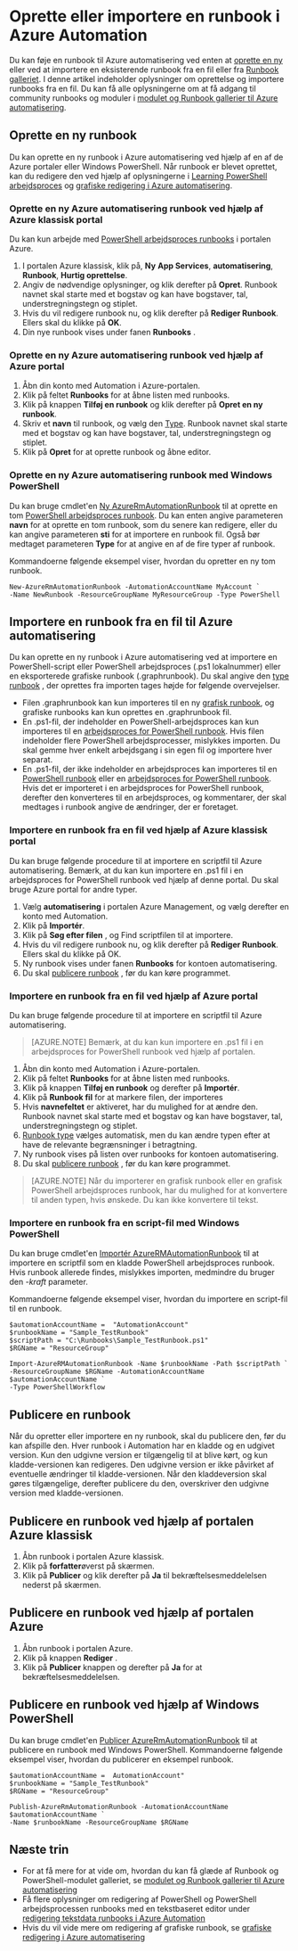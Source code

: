 <properties
    pageTitle="Oprette eller importere en runbook i Azure Automation"
    description="I denne artikel beskrives, hvordan du opretter en ny runbook i Azure Automation eller importere et fra en fil."
    services="automation"
    documentationCenter=""
    authors="mgoedtel"
    manager="jwhit"
    editor="tysonn" />
<tags
    ms.service="automation"
    ms.devlang="na"
    ms.topic="article"
    ms.tgt_pltfrm="na"
    ms.workload="infrastructure-services"
    ms.date="09/12/2016"
    ms.author="magoedte;bwren" />

# <a name="creating-or-importing-a-runbook-in-azure-automation"></a>Oprette eller importere en runbook i Azure Automation

Du kan føje en runbook til Azure automatisering ved enten at [oprette en ny](#creating-a-new-runbook) eller ved at importere en eksisterende runbook fra en fil eller fra [Runbook galleriet](automation-runbook-gallery.md). I denne artikel indeholder oplysninger om oprettelse og importere runbooks fra en fil.  Du kan få alle oplysningerne om at få adgang til community runbooks og moduler i [modulet og Runbook gallerier til Azure automatisering](automation-runbook-gallery.md).

## <a name="creating-a-new-runbook"></a>Oprette en ny runbook

Du kan oprette en ny runbook i Azure automatisering ved hjælp af en af de Azure portaler eller Windows PowerShell. Når runbook er blevet oprettet, kan du redigere den ved hjælp af oplysningerne i [Learning PowerShell arbejdsproces](automation-powershell-workflow.md) og [grafiske redigering i Azure automatisering](automation-graphical-authoring-intro.md).

### <a name="to-create-a-new-azure-automation-runbook-with-the-azure-classic-portal"></a>Oprette en ny Azure automatisering runbook ved hjælp af Azure klassisk portal

Du kan kun arbejde med [PowerShell arbejdsproces runbooks](automation-runbook-types.md#powershell-workflow-runbooks) i portalen Azure.

1. I portalen Azure klassisk, klik på, **Ny** **App Services**, **automatisering**, **Runbook**, **Hurtig oprettelse**.
2. Angiv de nødvendige oplysninger, og klik derefter på **Opret**. Runbook navnet skal starte med et bogstav og kan have bogstaver, tal, understregningstegn og stiplet.
3. Hvis du vil redigere runbook nu, og klik derefter på **Rediger Runbook**. Ellers skal du klikke på **OK**.
4. Din nye runbook vises under fanen **Runbooks** .


### <a name="to-create-a-new-azure-automation-runbook-with-the-azure-portal"></a>Oprette en ny Azure automatisering runbook ved hjælp af Azure portal

1. Åbn din konto med Automation i Azure-portalen.
2. Klik på feltet **Runbooks** for at åbne listen med runbooks.
3. Klik på knappen **Tilføj en runbook** og klik derefter på **Opret en ny runbook**.
2. Skriv et **navn** til runbook, og vælg den [Type](automation-runbook-types.md). Runbook navnet skal starte med et bogstav og kan have bogstaver, tal, understregningstegn og stiplet.
3. Klik på **Opret** for at oprette runbook og åbne editor.


### <a name="to-create-a-new-azure-automation-runbook-with-windows-powershell"></a>Oprette en ny Azure automatisering runbook med Windows PowerShell

Du kan bruge cmdlet'en [Ny AzureRmAutomationRunbook](https://msdn.microsoft.com/library/mt619376.aspx) til at oprette en tom [PowerShell arbejdsproces runbook](automation-runbook-types.md#powershell-workflow-runbooks). Du kan enten angive parameteren **navn** for at oprette en tom runbook, som du senere kan redigere, eller du kan angive parameteren **sti** for at importere en runbook fil. Også bør medtaget parameteren **Type** for at angive en af de fire typer af runbook.

Kommandoerne følgende eksempel viser, hvordan du opretter en ny tom runbook.

    New-AzureRmAutomationRunbook -AutomationAccountName MyAccount `
    -Name NewRunbook -ResourceGroupName MyResourceGroup -Type PowerShell

## <a name="importing-a-runbook-from-a-file-into-azure-automation"></a>Importere en runbook fra en fil til Azure automatisering

Du kan oprette en ny runbook i Azure automatisering ved at importere en PowerShell-script eller PowerShell arbejdsproces (.ps1 lokalnummer) eller en eksporterede grafiske runbook (.graphrunbook).  Du skal angive den [type runbook](automation-runbook-types.md) , der oprettes fra importen tages højde for følgende overvejelser.

- Filen .graphrunbook kan kun importeres til en ny [grafisk runbook](automation-runbook-types.md#graphical-runbooks), og grafiske runbooks kan kun oprettes en .graphrunbook fil.
- En .ps1-fil, der indeholder en PowerShell-arbejdsproces kan kun importeres til en [arbejdsproces for PowerShell runbook](automation-runbook-types.md#powershell-workflow-runbooks).  Hvis filen indeholder flere PowerShell arbejdsprocesser, mislykkes importen. Du skal gemme hver enkelt arbejdsgang i sin egen fil og importere hver separat.
- En .ps1-fil, der ikke indeholder en arbejdsproces kan importeres til en [PowerShell runbook](automation-runbook-types.md#powershell-runbooks) eller en [arbejdsproces for PowerShell runbook](automation-runbook-types.md#powershell-workflow-runbooks).  Hvis det er importeret i en arbejdsproces for PowerShell runbook, derefter den konverteres til en arbejdsproces, og kommentarer, der skal medtages i runbook angive de ændringer, der er foretaget.

### <a name="to-import-a-runbook-from-a-file-with-the-azure-classic-portal"></a>Importere en runbook fra en fil ved hjælp af Azure klassisk portal
Du kan bruge følgende procedure til at importere en scriptfil til Azure automatisering.  Bemærk, at du kan kun importere en .ps1 fil i en arbejdsproces for PowerShell runbook ved hjælp af denne portal.  Du skal bruge Azure portal for andre typer.

1. Vælg **automatisering** i portalen Azure Management, og vælg derefter en konto med Automation.
2. Klik på **Importér**.
3. Klik på **Søg efter filen** , og Find scriptfilen til at importere.
4. Hvis du vil redigere runbook nu, og klik derefter på **Rediger Runbook**. Ellers skal du klikke på OK.
5. Ny runbook vises under fanen **Runbooks** for kontoen automatisering.
6. Du skal [publicere runbook](#publishing-a-runbook) , før du kan køre programmet.


### <a name="to-import-a-runbook-from-a-file-with-the-azure-portal"></a>Importere en runbook fra en fil ved hjælp af Azure portal
Du kan bruge følgende procedure til at importere en scriptfil til Azure automatisering.  

>[AZURE.NOTE] Bemærk, at du kan kun importere en .ps1 fil i en arbejdsproces for PowerShell runbook ved hjælp af portalen.

1. Åbn din konto med Automation i Azure-portalen.
2. Klik på feltet **Runbooks** for at åbne listen med runbooks.
3. Klik på knappen **Tilføj en runbook** og derefter på **Importér**.
4. Klik på **Runbook fil** for at markere filen, der importeres
2. Hvis **navnefeltet** er aktiveret, har du mulighed for at ændre den.  Runbook navnet skal starte med et bogstav og kan have bogstaver, tal, understregningstegn og stiplet.
3. [Runbook type](automation-runbook-types.md) vælges automatisk, men du kan ændre typen efter at have de relevante begrænsninger i betragtning. 
3. Ny runbook vises på listen over runbooks for kontoen automatisering.
4. Du skal [publicere runbook](#publishing-a-runbook) , før du kan køre programmet.

>[AZURE.NOTE] Når du importerer en grafisk runbook eller en grafisk PowerShell arbejdsproces runbook, har du mulighed for at konvertere til anden typen, hvis ønskede. Du kan ikke konvertere til tekst.

### <a name="to-import-a-runbook-from-a-script-file-with-windows-powershell"></a>Importere en runbook fra en script-fil med Windows PowerShell

Du kan bruge cmdlet'en [Importér AzureRMAutomationRunbook](https://msdn.microsoft.com/library/mt603735.aspx) til at importere en scriptfil som en kladde PowerShell arbejdsproces runbook. Hvis runbook allerede findes, mislykkes importen, medmindre du bruger den *-kraft* parameter. 

Kommandoerne følgende eksempel viser, hvordan du importere en script-fil til en runbook.

    $automationAccountName =  "AutomationAccount"
    $runbookName = "Sample_TestRunbook"
    $scriptPath = "C:\Runbooks\Sample_TestRunbook.ps1"
    $RGName = "ResourceGroup"

    Import-AzureRMAutomationRunbook -Name $runbookName -Path $scriptPath `
    -ResourceGroupName $RGName -AutomationAccountName $automationAccountName `
    -Type PowerShellWorkflow 


## <a name="publishing-a-runbook"></a>Publicere en runbook

Når du opretter eller importere en ny runbook, skal du publicere den, før du kan afspille den.  Hver runbook i Automation har en kladde og en udgivet version. Kun den udgivne version er tilgængelig til at blive kørt, og kun kladde-versionen kan redigeres. Den udgivne version er ikke påvirket af eventuelle ændringer til kladde-versionen. Når den kladdeversion skal gøres tilgængelige, derefter publicere du den, overskriver den udgivne version med kladde-versionen.

## <a name="to-publish-a-runbook-using-the-azure-classic-portal"></a>Publicere en runbook ved hjælp af portalen Azure klassisk

1. Åbn runbook i portalen Azure klassisk.
1. Klik på **forfatter**øverst på skærmen.
1. Klik på **Publicer** og klik derefter på **Ja** til bekræftelsesmeddelelsen nederst på skærmen.

## <a name="to-publish-a-runbook-using-the-azure-portal"></a>Publicere en runbook ved hjælp af portalen Azure

1. Åbn runbook i portalen Azure.
1. Klik på knappen **Rediger** .
1. Klik på **Publicer** knappen og derefter på **Ja** for at bekræftelsesmeddelelsen.


## <a name="to-publish-a-runbook-using-windows-powershell"></a>Publicere en runbook ved hjælp af Windows PowerShell

Du kan bruge cmdlet'en [Publicer AzureRmAutomationRunbook](https://msdn.microsoft.com/library/mt603705.aspx) til at publicere en runbook med Windows PowerShell. Kommandoerne følgende eksempel viser, hvordan du publicerer en eksempel runbook.

    $automationAccountName =  AutomationAccount"
    $runbookName = "Sample_TestRunbook"
    $RGName = "ResourceGroup"

    Publish-AzureRmAutomationRunbook -AutomationAccountName $automationAccountName `
    -Name $runbookName -ResourceGroupName $RGName


## <a name="next-steps"></a>Næste trin
- For at få mere for at vide om, hvordan du kan få glæde af Runbook og PowerShell-modulet galleriet, se [modulet og Runbook gallerier til Azure automatisering](automation-runbook-gallery.md)
- Få flere oplysninger om redigering af PowerShell og PowerShell arbejdsprocessen runbooks med en tekstbaseret editor under [redigering tekstdata runbooks i Azure Automation](automation-edit-textual-runbook.md)
- Hvis du vil vide mere om redigering af grafiske runbook, se [grafiske redigering i Azure automatisering](automation-graphical-authoring-intro.md)
